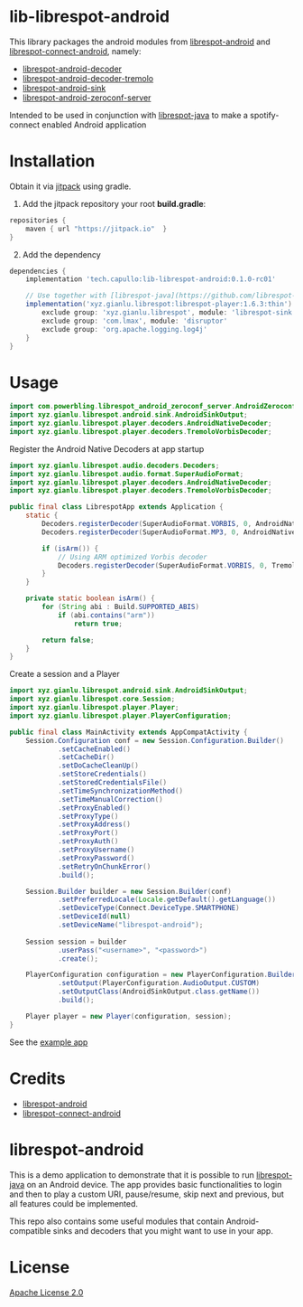 # lib-librespot-android

This library packages the android modules from [librespot-android](https://github.com/devgianlu/librespot-android) and [librespot-connect-android](https://github.com/powerbling/librespot-connect-android), namely:

- [librespot-android-decoder](https://github.com/devgianlu/librespot-android/tree/master/librespot-android-decoder)
- [librespot-android-decoder-tremolo](https://github.com/devgianlu/librespot-android/tree/master/librespot-android-decoder-tremolo)
- [librespot-android-sink](https://github.com/devgianlu/librespot-android/tree/master/librespot-android-sink)
- [librespot-android-zeroconf-server](https://github.com/powerbling/librespot-connect-android/tree/master/librespot-android-zeroconf-server)

Intended to be used in conjunction with [librespot-java](https://github.com/librespot-org/librespot-java) to make a spotify-connect enabled Android application

# Installation

Obtain it via [jitpack](https://jitpack.io/#gsalinaslopez/lib-librespot-android) using gradle.

1. Add the jitpack repository your root **build.gradle**:
```groovy
repositories {
    maven { url "https://jitpack.io"  }
}
```
2. Add the dependency
```groovy
dependencies {
    implementation 'tech.capullo:lib-librespot-android:0.1.0-rc01'

    // Use together with [librespot-java](https://github.com/librespot-org/librespot-java)
    implementation('xyz.gianlu.librespot:librespot-player:1.6.3:thin') {
        exclude group: 'xyz.gianlu.librespot', module: 'librespot-sink'
        exclude group: 'com.lmax', module: 'disruptor'
        exclude group: 'org.apache.logging.log4j'
    }
}

```

# Usage

```java
import com.powerbling.librespot_android_zeroconf_server.AndroidZeroconfServer;
import xyz.gianlu.librespot.android.sink.AndroidSinkOutput;
import xyz.gianlu.librespot.player.decoders.AndroidNativeDecoder;
import xyz.gianlu.librespot.player.decoders.TremoloVorbisDecoder;
```

Register the Android Native Decoders at app startup
```java
import xyz.gianlu.librespot.audio.decoders.Decoders;
import xyz.gianlu.librespot.audio.format.SuperAudioFormat;
import xyz.gianlu.librespot.player.decoders.AndroidNativeDecoder;
import xyz.gianlu.librespot.player.decoders.TremoloVorbisDecoder;

public final class LibrespotApp extends Application {
    static {
        Decoders.registerDecoder(SuperAudioFormat.VORBIS, 0, AndroidNativeDecoder.class);
        Decoders.registerDecoder(SuperAudioFormat.MP3, 0, AndroidNativeDecoder.class);

        if (isArm()) {
            // Using ARM optimized Vorbis decoder
            Decoders.registerDecoder(SuperAudioFormat.VORBIS, 0, TremoloVorbisDecoder.class);
        }
    }

    private static boolean isArm() {
        for (String abi : Build.SUPPORTED_ABIS)
            if (abi.contains("arm"))
                return true;

        return false;
    }
}
```

Create a session and a Player
```java
import xyz.gianlu.librespot.android.sink.AndroidSinkOutput;
import xyz.gianlu.librespot.core.Session;
import xyz.gianlu.librespot.player.Player;
import xyz.gianlu.librespot.player.PlayerConfiguration;

public final class MainActivity extends AppCompatActivity {
    Session.Configuration conf = new Session.Configuration.Builder()
            .setCacheEnabled()
            .setCacheDir()
            .setDoCacheCleanUp()
            .setStoreCredentials()
            .setStoredCredentialsFile()
            .setTimeSynchronizationMethod()
            .setTimeManualCorrection()
            .setProxyEnabled()
            .setProxyType()
            .setProxyAddress()
            .setProxyPort()
            .setProxyAuth()
            .setProxyUsername()
            .setProxyPassword()
            .setRetryOnChunkError()
            .build();

    Session.Builder builder = new Session.Builder(conf)
            .setPreferredLocale(Locale.getDefault().getLanguage())
            .setDeviceType(Connect.DeviceType.SMARTPHONE)
            .setDeviceId(null)
            .setDeviceName("librespot-android");
    
    Session session = builder
            .userPass("<username>", "<password>")
            .create();

    PlayerConfiguration configuration = new PlayerConfiguration.Builder()
            .setOutput(PlayerConfiguration.AudioOutput.CUSTOM)
            .setOutputClass(AndroidSinkOutput.class.getName())
            .build();

    Player player = new Player(configuration, session);
}
```

See the [example app](app)

# Credits
- [librespot-android](https://github.com/devgianlu/librespot-android)
- [librespot-connect-android](https://github.com/powerbling/librespot-connect-android)

# librespot-android

This is a demo application to demonstrate that it is possible to run [librespot-java](https://github.com/librespot-org/librespot-java) on an Android device. The app provides basic functionalities to login and then to play a custom URI, pause/resume, skip next and previous, but all features could be implemented. 

This repo also contains some useful modules that contain Android-compatible sinks and decoders that you might want to use in your app.

# License

[Apache License 2.0](https://choosealicense.com/licenses/apache-2.0/)
